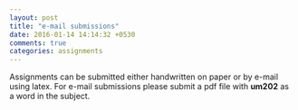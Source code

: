 ```yaml
---
layout: post
title: "e-mail submissions"
date: 2016-01-14 14:14:32 +0530
comments: true
categories: assignments
---
```


Assignments can be submitted either handwritten on paper or by e-mail using latex. For e-mail submissions please submit a pdf file with __um202__ as a word in the subject.
